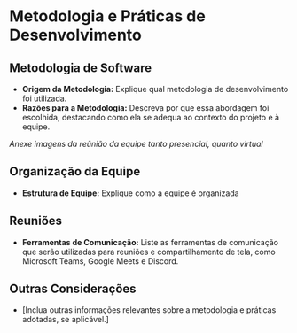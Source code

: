 # Metodologia e Práticas de Desenvolvimento

## Metodologia de Software
- **Origem da Metodologia:** Explique qual metodologia de desenvolvimento foi utilizada.
- **Razões para a Metodologia:** Descreva por que essa abordagem foi escolhida, destacando como ela se adequa ao contexto do projeto e à equipe.

*Anexe imagens da reũnião da equipe tanto presencial, quanto virtual*

## Organização da Equipe
- **Estrutura de Equipe:** Explique como a equipe é organizada

## Reuniões

- **Ferramentas de Comunicação:** Liste as ferramentas de comunicação que serão utilizadas para reuniões e compartilhamento de tela, como Microsoft Teams, Google Meets e Discord.

## Outras Considerações
- [Inclua outras informações relevantes sobre a metodologia e práticas adotadas, se aplicável.]

